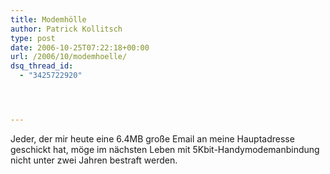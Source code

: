 ```yaml
---
title: Modemhölle
author: Patrick Kollitsch
type: post
date: 2006-10-25T07:22:18+00:00
url: /2006/10/modemhoelle/
dsq_thread_id:
  - "3425722920"




---
```

Jeder, der mir heute eine 6.4MB große Email an meine Hauptadresse geschickt hat, möge im nächsten Leben mit 5Kbit-Handymodemanbindung nicht unter zwei Jahren bestraft werden.
